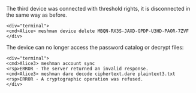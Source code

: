 
The third device was connected with threshold rights, it is disconnected in the same
way as before.


~~~~
<div="terminal">
<cmd>Alice> meshman device delete MBQN-RX3S-JAXD-GPDP-U3HD-PAOR-7ZVF
</div>
~~~~

The device can no longer access the password catalog or decrypt files:


~~~~
<div="terminal">
<cmd>Alice3> meshman account sync
<rsp>ERROR - The server returned an invalid response.
<cmd>Alice3> meshman dare decode ciphertext.dare plaintext3.txt
<rsp>ERROR - A cryptographic operation was refused.
</div>
~~~~


